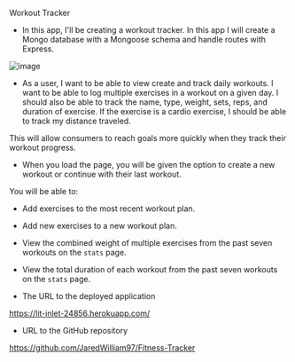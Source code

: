 Workout Tracker

- In this app, I'll be creating a workout tracker. In this app I will create a Mongo database with a Mongoose schema and handle routes with Express.

![image](https://user-images.githubusercontent.com/80869140/122142006-21670700-ce14-11eb-953e-7d28223ef963.png)




- As a user, I want to be able to view create and track daily workouts. I want to be able to log multiple exercises in a workout on a given day. I should also be able to track the name, type, weight, sets, reps, and duration of exercise. If the exercise is a cardio exercise, I should be able to track my distance traveled.

This will allow consumers to reach goals more quickly when they track their workout progress.

- When you load the page, you will be given the option to create a new workout or continue with their last workout.

You will be able to:

- Add exercises to the most recent workout plan.

- Add new exercises to a new workout plan.

- View the combined weight of multiple exercises from the past seven workouts on the `stats` page.

- View the total duration of each workout from the past seven workouts on the `stats` page.


























- The URL to the deployed application

https://lit-inlet-24856.herokuapp.com/

* URL to the GitHub repository

https://github.com/JaredWilliam97/Fitness-Tracker
